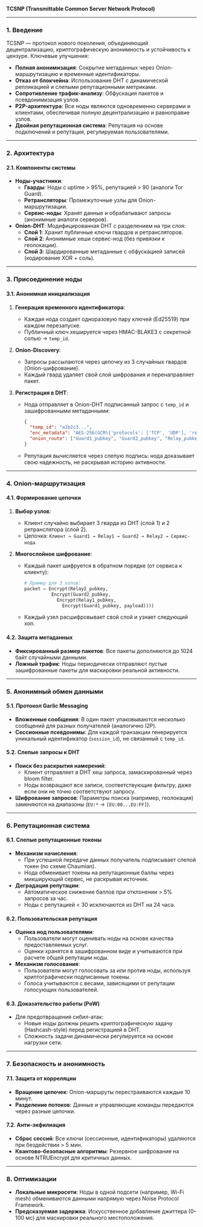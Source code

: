 **TCSNP (Transmittable Common Server Network Protocol)**  

---

### **1. Введение**  
TCSNP — протокол нового поколения, объединяющий децентрализацию, криптографическую анонимность и устойчивость к цензуре. Ключевые улучшения:  
- **Полная анонимизация**: Сокрытие метаданных через Onion-маршрутизацию и временные идентификаторы.  
- **Отказ от блокчейна**: Использование DHT с динамической репликацией и слепыми репутационными метриками.  
- **Сопротивление трафик-анализу**: Обфускация пакетов и псевдонимизация узлов.  
- **P2P-архитектура**: Все ноды являются одновременно серверами и клиентами, обеспечивая полную децентрализацию и равноправие узлов.  
- **Двойная репутационная система**: Репутация на основе подключений и репутация, регулируемая пользователями.  

---

### **2. Архитектура**  
#### **2.1. Компоненты системы**  
- **Ноды-участники**:  
  - **Гварды**: Ноды с uptime > 95%, репутацией > 90 (аналоги Tor Guard).  
  - **Ретрансляторы**: Промежуточные узлы для Onion-маршрутизации.  
  - **Сервис-ноды**: Хранят данные и обрабатывают запросы (анонимные аналоги серверов).  
- **Onion-DHT**: Модифицированная DHT с разделением на три слоя:  
  - **Слой 1**: Хранит публичные ключи гвардов и ретрансляторов.  
  - **Слой 2**: Анонимные хеши сервис-нод (без привязки к геолокации).  
  - **Слой 3**: Шардированные метаданные с обфускацией записей (кодирование XOR + соль).  

---

### **3. Присоединение ноды**  
#### **3.1. Анонимная инициализация**  
1. **Генерация временного идентификатора**:  
   - Каждая нода создает одноразовую пару ключей (Ed25519) при каждом перезапуске.  
   - Публичный ключ хешируется через HMAC-BLAKE3 с секретной солью → `temp_id`.  

2. **Onion-Discovery**:  
   - Запросы рассылаются через цепочку из 3 случайных гвардов (Onion-шифрование).  
   - Каждый гвард удаляет свой слой шифрования и перенаправляет пакет.  

3. **Регистрация в DHT**:  
   - Нода отправляет в Onion-DHT подписанный запрос с `temp_id` и зашифрованными метаданными:  
     ```json
     {
       "temp_id": "a1b2c3...",  
       "enc_metadata": "AES-256(GCM){'protocols': ['TCP', 'UDP'], 'region': 'XX'}",
       "onion_route": ["Guard1_pubkey", "Guard2_pubkey", "Relay_pubkey"]  
     }
     ```  
   - Репутация вычисляется через слепую подпись: нода доказывает свою надежность, не раскрывая историю активности.  

---

### **4. Onion-маршрутизация**  
#### **4.1. Формирование цепочки**  
1. **Выбор узлов**:  
   - Клиент случайно выбирает 3 гварда из DHT (слой 1) и 2 ретранслятора (слой 2).  
   - Цепочка: `Клиент → Guard1 → Relay1 → Guard2 → Relay2 → Сервис-нода`.  

2. **Многослойное шифрование**:  
   - Каждый пакет шифруется в обратном порядке (от сервиса к клиенту):  
     ```python
     # Пример для 3 хопов:
     packet = Encrypt(Relay2_pubkey, 
               Encrypt(Guard2_pubkey, 
                 Encrypt(Relay1_pubkey, 
                   Encrypt(Guard1_pubkey, payload))))
     ```  
   - Каждый узел расшифровывает свой слой и узнает следующий хоп.  

#### **4.2. Защита метаданных**  
- **Фиксированный размер пакетов**: Все пакеты дополняются до 1024 байт случайными данными.  
- **Ложный трафик**: Ноды периодически отправляют пустые зашифрованные пакеты для маскировки реальной активности.  

---

### **5. Анонимный обмен данными**  
#### **5.1. Протокол Garlic Messaging**  
- **Вложенные сообщения**: В один пакет упаковываются несколько сообщений для разных получателей (аналогично I2P).  
- **Сессионные псевдонимы**: Для каждой транзакции генерируется уникальный идентификатор (`session_id`), не связанный с `temp_id`.  

#### **5.2. Слепые запросы к DHT**  
- **Поиск без раскрытия намерений**:  
  - Клиент отправляет в DHT хеш запроса, замаскированный через bloom filter.  
  - Ноды возвращают все записи, соответствующие фильтру, даже если они не точно соответствуют запросу.  
- **Шифрование запросов**: Параметры поиска (например, геолокация) заменяются на диапазоны (`EU:*` → `[EU:00...EU:FF]`).  

---

### **6. Репутационная система**  
#### **6.1. Слепые репутационные токены**  
- **Механизм начисления**:  
  - При успешной передаче данных получатель подписывает слепой токен (по схеме Chaumian).  
  - Нода обменивает токены на репутационные баллы через микширующий сервис, не раскрывая источник.  
- **Деградация репутации**:  
  - Автоматическое снижение баллов при отклонении > 5% запросов за час.  
  - Ноды с репутацией < 30 исключаются из DHT на 24 часа.  

#### **6.2. Пользовательская репутация**  
- **Оценка нод пользователями**:  
  - Пользователи могут оценивать ноды на основе качества предоставляемых услуг.  
  - Оценки хранятся в зашифрованном виде и учитываются при расчете общей репутации ноды.  
- **Механизм голосования**:  
  - Пользователи могут голосовать за или против ноды, используя криптографически подписанные токены.  
  - Голоса учитываются с весами, зависящими от репутации голосующих пользователей.  

#### **6.3. Доказательство работы (PoW)**  
- Для предотвращения сибил-атак:  
  - Новые ноды должны решить криптографическую задачу (Hashcash-style) перед регистрацией в DHT.  
  - Сложность задачи динамически регулируется на основе нагрузки сети.  

---

### **7. Безопасность и анонимность**  
#### **7.1. Защита от корреляции**  
- **Вращение цепочек**: Onion-маршруты перестраиваются каждые 10 минут.  
- **Разделение потоков**: Данные и управляющие команды передаются через разные цепочки.  

#### **7.2. Анти-экфилиация**  
- **Сброс сессий**: Все ключи (сессионные, идентификаторы) удаляются при бездействии > 5 мин.  
- **Квантово-безопасные алгоритмы**: Резервное шифрование на основе NTRUEncrypt для критичных данных.  

---

### **8. Оптимизации**  
- **Локальные микросети**: Ноды в одной подсети (например, Wi-Fi mesh) обмениваются данными напрямую через Noise Protocol Framework.  
- **Предсказуемая задержка**: Искусственное добавление джиттера (0–100 мс) для маскировки реального местоположения.  
